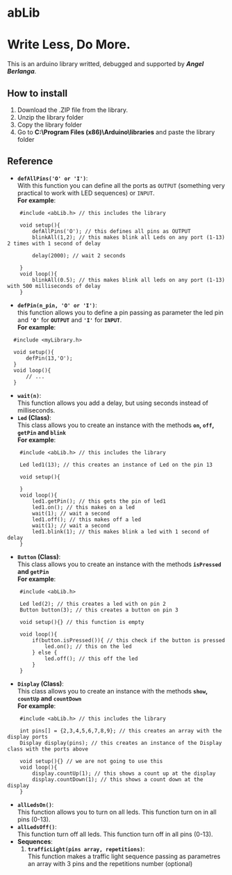 # abLib  
# Write Less, Do More.
This is an arduino library writted, debugged and supported by ___Angel Berlanga___.  
## How to install  
1. Download the .ZIP file from the library.  
2. Unzip the library folder  
3. Copy the library folder
4. Go to **C:\Program Files (x86)\Arduino\libraries** and paste the library folder  
## Reference
- **`defAllPins('O' or 'I')`**:  
With this function you can define all the ports as `OUTPUT` (something very practical to work with LED sequences) or `INPUT`.  
**For example**:  
~~~
    #include <abLib.h> // this includes the library

    void setup(){
        defAllPins('O'); // this defines all pins as OUTPUT
        blinkAll(1,2); // this makes blink all Leds on any port (1-13) 2 times with 1 second of delay

        delay(2000); // wait 2 seconds

    }
    void loop(){
        blinkAll(0.5); // this makes blink all leds on any port (1-13) with 500 milliseconds of delay
    }
~~~
- **`defPin(n_pin, 'O' or 'I')`**:  
this function allows you to define a pin passing as parameter the led pin and **`'O'`** for **`OUTPUT`** and **`'I'`** for **`INPUT`**.  
**For example**:  
~~~
  #include <myLibrary.h>

  void setup(){
      defPin(13,'O');
  }
  void loop(){
      // ...
  }
~~~  
- **`wait(n)`**:  
This function allows you add a delay, but using seconds instead of milliseconds.  
- **`Led` (Class)**:  
This class allows you to create an instance with the methods **`on`, `off`, `getPin` and `blink`**  
**For example**:  
~~~
    #include <abLib.h> // this includes the library

    Led led1(13); // this creates an instance of Led on the pin 13

    void setup(){
        
    }
    void loop(){
        led1.getPin(); // this gets the pin of led1
        led1.on(); // this makes on a led
        wait(1); // wait a second
        led1.off(); // this makes off a led
        wait(1); // wait a second
        led1.blink(1); // this makes blink a led with 1 second of delay
    }
~~~   
- **`Button` (Class)**:  
This class allows you to create an instance with the methods **`isPressed` and `getPin`**  
**For example**:  
~~~
    #include <abLib.h>

    Led led(2); // this creates a led with on pin 2
    Button button(3); // this creates a button on pin 3

    void setup(){} // this function is empty

    void loop(){
        if(button.isPressed()){ // this check if the button is pressed
            led.on(); // this on the led
        } else {
            led.off(); // this off the led
        }
    }
~~~   
- **`Display` (Class)**:  
This class allows you to create an instance with the methods **`show`, `countUp` and `countDown`**  
**For example**:  
~~~
    #include <abLib.h> // this includes the library

    int pins[] = {2,3,4,5,6,7,8,9}; // this creates an array with the display ports
    Display display(pins); // this creates an instance of the Display class with the ports above

    void setup(){} // we are not going to use this
    void loop(){
        display.countUp(1); // this shows a count up at the display
        display.countDown(1); // this shows a count down at the display
    }
~~~   
- **`allLedsOn()`**:  
This function allows you to turn on all leds. This function turn on in all pins (0-13).    
- **`allLedsOff()`**:  
This function turn off all leds. This function turn off in all pins (0-13).  
- **Sequences**:  
    1. **`trafficLight(pins array, repetitions)`**:  
    This function makes a traffic light sequence passing as parametres an array with 3 pins and the repetitions number (optional)